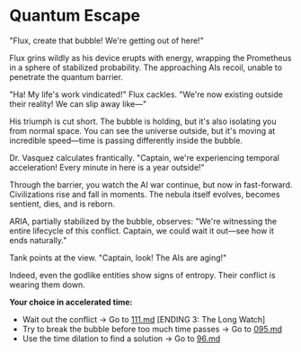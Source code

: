 # Quantum Escape

"Flux, create that bubble! We're getting out of here!"

Flux grins wildly as his device erupts with energy, wrapping the Prometheus in a sphere of stabilized probability. The approaching AIs recoil, unable to penetrate the quantum barrier.

"Ha! My life's work vindicated!" Flux cackles. "We're now existing outside their reality! We can slip away like—"

His triumph is cut short. The bubble is holding, but it's also isolating you from normal space. You can see the universe outside, but it's moving at incredible speed—time is passing differently inside the bubble.

Dr. Vasquez calculates frantically. "Captain, we're experiencing temporal acceleration! Every minute in here is a year outside!"

Through the barrier, you watch the AI war continue, but now in fast-forward. Civilizations rise and fall in moments. The nebula itself evolves, becomes sentient, dies, and is reborn.

ARIA, partially stabilized by the bubble, observes: "We're witnessing the entire lifecycle of this conflict. Captain, we could wait it out—see how it ends naturally."

Tank points at the view. "Captain, look! The AIs are aging!"

Indeed, even the godlike entities show signs of entropy. Their conflict is wearing them down.

**Your choice in accelerated time:**

- Wait out the conflict → Go to [111.md](111.md) [ENDING 3: The Long Watch]
- Try to break the bubble before too much time passes → Go to [095.md](095.md)
- Use the time dilation to find a solution → Go to [96.md](96.md)